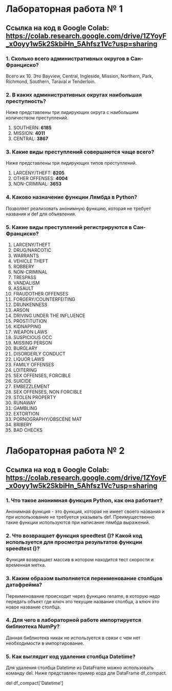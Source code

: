 # Лабораторная работа № 1
## Ссылка на код в Google Colab: https://colab.research.google.com/drive/1ZYoyF_x0oyy1w5k2SkbiHn_5Ahfsz1Vc?usp=sharing

### 1. Сколько всего административных округов в Сан-Франциско?

Всего их 10. Это Bayview, Central, Ingleside, Mission, Northern, Park, Richmond, Southern, Taraval и Tenderloin.

### 2. В каких административных округах наибольшая преступность?

Ниже представлены три лидирующих округа с наибольшим количеством преступлений.
1. SOUTHERN: **6185**
2. MISSION: **4011**
3. CENTRAL: **3867**

### 3. Какие виды преступлений совершаются чаще всего?

Ниже представлены три лидирующих типов преступлений.
1. LARCENY/THEFT: **8205**
2. OTHER OFFENSES: **4004**
3. NON-CRIMINAL: **3653**

### 4. Каково назначение функции Лямбда в Python?

Позволяет реализовать анонимную функцию, которая не требует названия и def для объявления.

### 5. Какие виды преступлений регистрируются в Сан-Франциско?

1. LARCENY/THEFT
2. DRUG/NARCOTIC
3. WARRANTS
4. VEHICLE THEFT
5. ROBBERY
6. NON-CRIMINAL
7. TRESPASS
8. VANDALISM
9. ASSAULT
10. FRAUDOTHER OFFENSES
11. FORGERY/COUNTERFEITING
12. DRUNKENNESS
13. ARSON
14. DRIVING UNDER THE INFLUENCE
15. PROSTITUTION
16. KIDNAPPING
17. WEAPON LAWS
18. SUSPICIOUS OCC
19. MISSING PERSON
20. BURGLARY
21. DISORDERLY CONDUCT
22. LIQUOR LAWS
23. FAMILY OFFENSES
24. LOITERING
25. SEX OFFENSES, FORCIBLE
26. SUICIDE
27. EMBEZZLEMENT
28. SEX OFFENSES, NON FORCIBLE
29. STOLEN PROPERTY
30. RUNAWAY
31. GAMBLING
32. EXTORTION
33. PORNOGRAPHY/OBSCENE MAT
34. BRIBERY
35. BAD CHECKS

# Лабораторная работа № 2
## Ссылка на код в Google Colab: https://colab.research.google.com/drive/1ZYoyF_x0oyy1w5k2SkbiHn_5Ahfsz1Vc?usp=sharing

### 1. Что такое анонимная функция Python, как она работает?

Анонимная функция - это функция, которая не имеет своего названия и при использование не требуется указывать def. Преимущественно такие функции используются при написание лямбда выражений.

### 2. Что возвращает функция speedtest ()? Какой код используется для просмотра результатов функции speedtest ()?

Функция возвращает массив в котором находится тест скорости и временная метка. 

### 3. Каким образом выполняется переименование столбцов датафрейма?

Переименование происходит через функцию rename, в которую надо передать объект где ключ это текущие название столбца, а ключ это новое название столбца.

### 4. Для чего в лабораторной работе импортируется библиотека NumPy?

Данная библиотека никак не используется в связи с чем нет необходимости в импортирование.

### 5. Как выглядит код удаления столбца Datetime?

Для удаления столбца Datetime из DataFrame можно использовать команду del. Ниже представлен пример кода для DataFrame df_compact.

del df_compact['Datetime']
